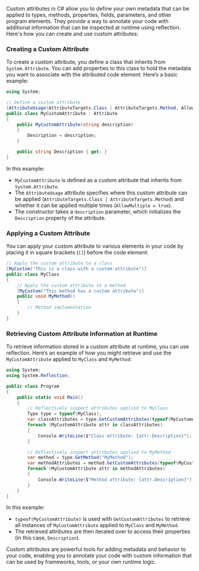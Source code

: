 Custom attributes in C# allow you to define your own metadata that can be applied to types, methods, properties, fields, parameters, and other program elements. They provide a way to annotate your code with additional information that can be inspected at runtime using reflection. Here's how you can create and use custom attributes:

### Creating a Custom Attribute

To create a custom attribute, you define a class that inherits from `System.Attribute`. You can add properties to this class to hold the metadata you want to associate with the attributed code element. Here’s a basic example:

```csharp
using System;

// Define a custom attribute
[AttributeUsage(AttributeTargets.Class | AttributeTargets.Method, AllowMultiple = true)]
public class MyCustomAttribute : Attribute
{
    public MyCustomAttribute(string description)
    {
        Description = description;
    }

    public string Description { get; }
}
```

In this example:
- `MyCustomAttribute` is defined as a custom attribute that inherits from `System.Attribute`.
- The `AttributeUsage` attribute specifies where this custom attribute can be applied (`AttributeTargets.Class | AttributeTargets.Method`) and whether it can be applied multiple times (`AllowMultiple = true`).
- The constructor takes a `description` parameter, which initializes the `Description` property of the attribute.

### Applying a Custom Attribute

You can apply your custom attribute to various elements in your code by placing it in square brackets (`[]`) before the code element:

```csharp
// Apply the custom attribute to a class
[MyCustom("This is a class with a custom attribute")]
public class MyClass
{
    // Apply the custom attribute to a method
    [MyCustom("This method has a custom attribute")]
    public void MyMethod()
    {
        // Method implementation
    }
}
```

### Retrieving Custom Attribute Information at Runtime

To retrieve information stored in a custom attribute at runtime, you can use reflection. Here’s an example of how you might retrieve and use the `MyCustomAttribute` applied to `MyClass` and `MyMethod`:

```csharp
using System;
using System.Reflection;

public class Program
{
    public static void Main()
    {
        // Reflectively inspect attributes applied to MyClass
        Type type = typeof(MyClass);
        var classAttributes = type.GetCustomAttributes(typeof(MyCustomAttribute), false);
        foreach (MyCustomAttribute attr in classAttributes)
        {
            Console.WriteLine($"Class attribute: {attr.Description}");
        }

        // Reflectively inspect attributes applied to MyMethod
        var method = type.GetMethod("MyMethod");
        var methodAttributes = method.GetCustomAttributes(typeof(MyCustomAttribute), false);
        foreach (MyCustomAttribute attr in methodAttributes)
        {
            Console.WriteLine($"Method attribute: {attr.Description}");
        }
    }
}
```

In this example:
- `typeof(MyCustomAttribute)` is used with `GetCustomAttributes` to retrieve all instances of `MyCustomAttribute` applied to `MyClass` and `MyMethod`.
- The retrieved attributes are then iterated over to access their properties (in this case, `Description`).

Custom attributes are powerful tools for adding metadata and behavior to your code, enabling you to annotate your code with custom information that can be used by frameworks, tools, or your own runtime logic.